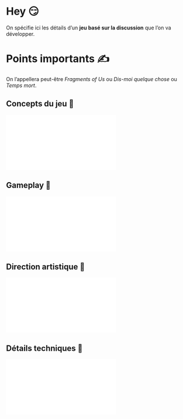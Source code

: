 # Hey 😏

On spécifie ici les détails d’un **jeu basé sur la discussion** que l’on va développer.

# Points importants ✍️

On l’appellera peut-être _Fragments of Us_ ou _Dis-moi quelque chose_ ou _Temps mort_.
## Concepts du jeu 💭

![](<concept/README.md>)

## Gameplay 🎈

![](<gameplay/README.md>)

## Direction artistique 🎨

![](<direction artistique/README.md>)

## Détails techniques 🎼

![](<technique/README.md>)

